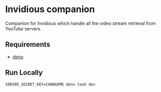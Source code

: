 # Invidious companion

Companion for Invidious which handle all the video stream retrieval from YouTube servers.

## Requirements

- [deno](https://docs.deno.com/runtime/)  

## Run Locally

```
SERVER_SECRET_KEY=CHANGEME deno task dev
```